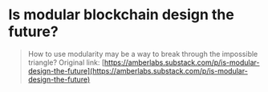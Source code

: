 # Is modular blockchain design the future?

> How to use modularity may be a way to break through the impossible triangle? 
Original link: [https://amberlabs.substack.com/p/is-modular-design-the-future](https://amberlabs.substack.com/p/is-modular-design-the-future)

